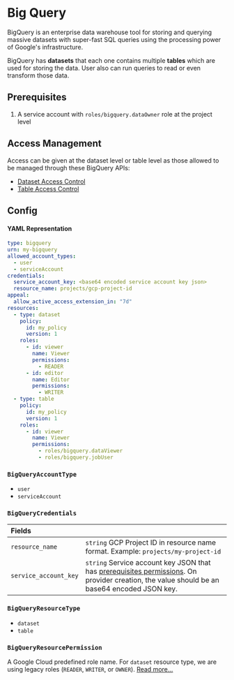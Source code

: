 # Big Query

BigQuery is an enterprise data warehouse tool for storing and querying massive datasets with super-fast SQL queries using the processing power of Google's infrastructure.

BigQuery has **datasets** that each one contains multiple **tables** which are used for storing the data. User also can run queries to read or even transform those data.

## Prerequisites

1. A service account with `roles/bigquery.dataOwner` role at the project level

## Access Management

Access can be given at the dataset level or table level as those allowed to be managed through these BigQuery APIs:
- [Dataset Access Control](https://cloud.google.com/bigquery/docs/dataset-access-controls)
- [Table Access Control](https://cloud.google.com/bigquery/docs/table-access-controls-intro)

## Config

#### YAML Representation

```yaml
type: bigquery
urn: my-bigquery
allowed_account_types:
  - user
  - serviceAccount
credentials:
  service_account_key: <base64 encoded service account key json>
  resource_name: projects/gcp-project-id
appeal:
  allow_active_access_extension_in: "7d"
resources:
  - type: dataset
    policy:
      id: my_policy
      version: 1
    roles:
      - id: viewer
        name: Viewer
        permissions:
          - READER
      - id: editor
        name: Editor
        permissions:
          - WRITER
  - type: table
    policy:
      id: my_policy
      version: 1
    roles:
      - id: viewer
        name: Viewer
        permissions:
          - roles/bigquery.dataViewer
          - roles/bigquery.jobUser
```

### `BigQueryAccountType`

- `user`
- `serviceAccount`

### `BigQueryCredentials`

| Fields | |
| :--- | :--- |
| `resource_name` | `string` GCP Project ID in resource name format. Example: `projects/my-project-id` |
| `service_account_key` | `string` Service account key JSON that has [prerequisites permissions](#prerequisites). On provider creation, the value should be an base64 encoded JSON key. |

### `BigQueryResourceType`

- `dataset`
- `table`

### `BigQueryResourcePermission`

A Google Cloud predefined role name. For `dataset` resource type, we are using legacy roles \(`READER`, `WRITER`, or `OWNER`\). [Read more...](https://cloud.google.com/bigquery/docs/reference/rest/v2/datasets#:~:text=Required.%20An%20IAM,back%20as%20%22OWNER%22.)
